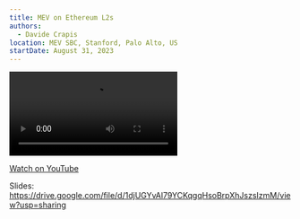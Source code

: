 ```yaml
---
title: MEV on Ethereum L2s
authors:
  - Davide Crapis
location: MEV SBC, Stanford, Palo Alto, US
startDate: August 31, 2023
---
```


<video src="https://youtu.be/1mlkSz2IP00?si=gC-CCZsKYvI0pPpz"></video>

[Watch on YouTube](https://youtu.be/1mlkSz2IP00?si=gC-CCZsKYvI0pPpz)

Slides: <https://drive.google.com/file/d/1djUGYvAl79YCKqgqHsoBrpXhJszsIzmM/view?usp=sharing>
